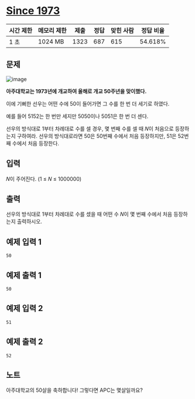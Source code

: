 # [Since 1973](https://www.acmicpc.net/problem/28135)

| 시간 제한 | 메모리 제한 | 제출 | 정답 | 맞힌 사람 | 정답 비율 |
| --- | --- | --- | --- | --- | --- |
| 1 초 | 1024 MB | 1323 | 687 | 615 | 54.618% |

## 문제

![image](https://upload.acmicpc.net/689d44f8-9017-44c2-804b-426919835309/-/preview/)

**아주대학교는 1973년에 개교하여 올해로 개교 50주년을 맞이했다.**

이에 기뻐한 선우는 어떤 수에 50이 들어가면 그 수를 한 번 더 세기로 하였다.

예를 들어 5152는 한 번만 세지만 5050이나 5051은 한 번 더 센다.

선우의 방식대로 1부터 차례대로 수를 셀 경우, 몇 번째 수를 셀 때 𝑁이 처음으로 등장하는지 구하여라. 선우의 방식대로라면 50은 50번째 수에서 처음 등장하지만, 51은 52번째 수에서 처음 등장한다.

## 입력

𝑁이 주어진다. (1 ≤ 𝑁 ≤ 1000000)

## 출력

선우의 방식대로 1부터 차례대로 수를 셌을 때 어떤 수 𝑁이 몇 번째 수에서 처음 등장하는지 출력하시오.

## 예제 입력 1

```
50

```

## 예제 출력 1

```
50

```

## 예제 입력 2

```
51

```

## 예제 출력 2

```
52

```

## 노트

아주대학교의 50살을 축하합니다! 그렇다면 APC는 몇살일까요?
